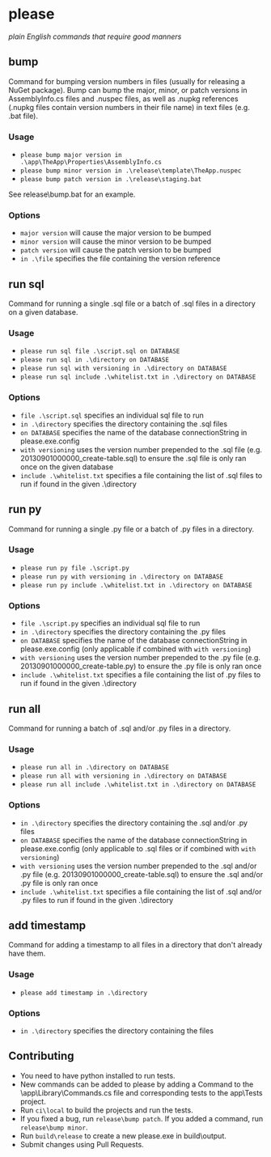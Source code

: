 # please
*plain English commands that require good manners*

## bump
Command for bumping version numbers in files (usually for releasing a NuGet package). Bump can bump the major, minor, or patch versions in AssemblyInfo.cs files and .nuspec files, as well as .nupkg references (.nupkg files contain version numbers in their file name) in text files (e.g. .bat file).

### Usage
* `please bump major version in .\app\TheApp\Properties\AssemblyInfo.cs`
* `please bump minor version in .\release\template\TheApp.nuspec`
* `please bump patch version in .\release\staging.bat`

See release\bump.bat for an example.

### Options
* `major version` will cause the major version to be bumped
* `minor version` will cause the minor version to be bumped
* `patch version` will cause the patch version to be bumped
* `in .\file` specifies the file containing the version reference

## run sql
Command for running a single .sql file or a batch of .sql files in a directory on a given database.

### Usage
* `please run sql file .\script.sql on DATABASE`
* `please run sql in .\directory on DATABASE`
* `please run sql with versioning in .\directory on DATABASE`
* `please run sql include .\whitelist.txt in .\directory on DATABASE`

### Options
* `file .\script.sql` specifies an individual sql file to run
* `in .\directory` specifies the directory containing the .sql files
* `on DATABASE` specifies the name of the database connectionString in please.exe.config
* `with versioning` uses the version number prepended to the .sql file (e.g. 20130901000000_create-table.sql) to ensure the .sql file is only ran once on the given database
* `include .\whitelist.txt` specifies a file containing the list of .sql files to run if found in the given .\directory

## run py
Command for running a single .py file or a batch of .py files in a directory.

### Usage
* `please run py file .\script.py`
* `please run py with versioning in .\directory on DATABASE`
* `please run py include .\whitelist.txt in .\directory on DATABASE`

### Options
* `file .\script.py` specifies an individual sql file to run
* `in .\directory` specifies the directory containing the .py files
* `on DATABASE` specifies the name of the database connectionString in please.exe.config (only applicable if combined with `with versioning`)
* `with versioning` uses the version number prepended to the .py file (e.g. 20130901000000_create-table.py) to ensure the .py file is only ran once
* `include .\whitelist.txt` specifies a file containing the list of .py files to run if found in the given .\directory

## run all
Command for running a batch of .sql and/or .py files in a directory.

### Usage
* `please run all in .\directory on DATABASE`
* `please run all with versioning in .\directory on DATABASE`
* `please run all include .\whitelist.txt in .\directory on DATABASE`

### Options
* `in .\directory` specifies the directory containing the .sql and/or .py files
* `on DATABASE` specifies the name of the database connectionString in please.exe.config (only applicable to .sql files or if combined with `with versioning`)
* `with versioning` uses the version number prepended to the .sql and/or .py file (e.g. 20130901000000_create-table.sql) to ensure the .sql and/or .py file is only ran once
* `include .\whitelist.txt` specifies a file containing the list of .sql and/or .py files to run if found in the given .\directory

## add timestamp
Command for adding a timestamp to all files in a directory that don't already have them.

### Usage
* `please add timestamp in .\directory`

### Options
* `in .\directory` specifies the directory containing the files

## Contributing
* You need to have python installed to run tests.
* New commands can be added to please by adding a Command to the \app\Library\Commands.cs file and corresponding tests to the app\Tests project.
* Run `ci\local` to build the projects and run the tests.
* If you fixed a bug, run `release\bump patch`. If you added a command, run `release\bump minor`.
* Run `build\release` to create a new please.exe in build\output.
* Submit changes using Pull Requests.
